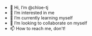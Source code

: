 - 👋 Hi, I’m @chloe-tj
- 👀 I’m interested in me
- 🌱 I’m currently learning myself
- 💞️ I’m looking to collaborate on myself
- 📫 How to reach me, don't!

<!---
chloe-tj/chloe-tj is a ✨ special ✨ repository because its `README.md` (this file) appears on your GitHub profile.
You can click the Preview link to take a look at your changes.
--->
